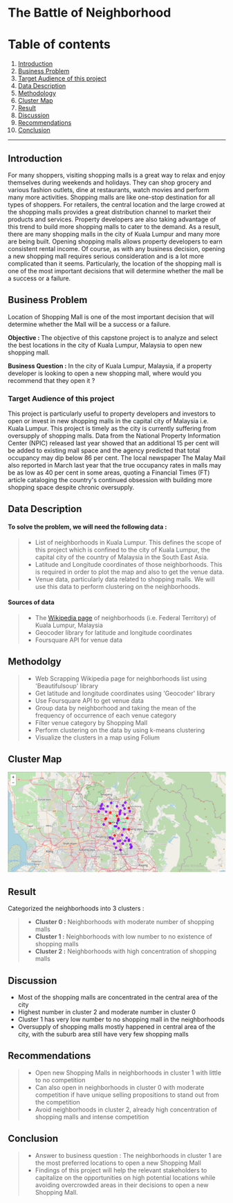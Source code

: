 <h1>The Battle of Neighborhood</h1>

<h1>Table of contents</h1>

1. [Introduction](#1)<br>
2. [Business Problem](#2)<br>
3. [Target Audience of this project](#3)<br>
4. [Data Description](#4)<br>
5. [Methodology](#5)<br>
6. [Cluster Map](#6)<br>
7. [Result](#7)<br>
8. [Discussion](#8)<br>
9. [Recommendations](#9)<br>
10. [Conclusion](#10)<br>
<hr>

<h2>Introduction</h2><a id="1"></a>
<p>For many shoppers, visiting shopping malls is a great way to relax and enjoy themselves during weekends and holidays. They can shop grocery and various fashion outlets, dine at restaurants, watch movies and perform many more activities. Shopping malls are like one-stop destination for all types of shoppers. For retailers, the central location and the large crowed at the shopping malls provides a great distribution channel to market their products and services. Property developers are also taking advantage of this trend to build more shopping malls to cater to the demand. As a result, there are many shopping malls in the city of Kuala Lumpur and many more are being built. Opening shopping malls allows property developers to earn consistent rental income. Of course, as with any business decision, opening a new shopping mall requires serious consideration and is a lot more complicated than it seems. Particularly, the location of the shopping mall is one of the most important decisions that will determine whether the mall be a success or a failure.</p>

<h2>Business Problem</h2><a id='2'></a>
<p>Location of Shopping Mall is one of the most important decision that will determine whether the Mall will be a success or a failure.</p>
<p><b>Objective : </b>The objective of this capstone project is to analyze and select the best locations in the city of Kuala Lumpur, Malaysia to open new shopping mall.</p>
 <p><b>Business Question :</b> In the city of Kuala Lumpur, Malaysia, if a property developer is looking to open a new shopping mall, where would you recommend that they open it ?</p>

<h3>Target Audience of this project</h3><a id='3'></a>
<p>This project is particularly useful to property developers and investors to open or invest in new shopping malls in the capital city of Malaysia i.e. Kuala Lumpur. This project is timely as the city is currently suffering from oversupply of shopping malls. Data from the National Property Information Center (NPIC) released last year showed that an additional 15 per cent will be added to existing mall space and the agency predicted that total occupancy may dip below 86 per cent. The local newspaper The Malay Mail also reported in March last year that the true occupancy rates in malls may be as low as 40 per cent in some areas, quoting a Financial Times (FT) article cataloging the country's continued obsession with building more shopping space despite chronic oversupply.</p>

<h2>Data Description</h2><a id='4'></a>
<h4>To solve the problem, we will need the following data : </h4>
<blockquote>
    <ul>
        <li>List of neighborhoods in Kuala Lumpur. This defines the scope of this project which is confined to the city of Kuala Lumpur, the capital city of the country of Malaysia in the South East Asia.</li>
        <li>Latitude and Longitude coordinates of those neighborhoods. This is required in order to plot the map and also to get the venue data.</li>
        <li>Venue data, particularly data related to shopping malls. We will use this data to perform clustering on the neighborhoods.</li>
    </ul>
</blockquote>
<h4>Sources of data</h4>
<blockquote>
    <ul>
        <li>The <a href='https://en.wikipedia.org/wiki/Category:Suburbs_in_Kuala_Lumpur'>
Wikipedia page</a> of neighborhoods (i.e. Federal Territory) of Kuala Lumpur, Malaysia </li>
        <li>Geocoder library for latitude and  longitude coordinates</li>
        <li>Foursquare API for venue data</li>
    </ul>
</blockquote>

<h2>Methodolgy</h2><a id='5'></a>
<blockquote>
    <ul>
        <li>Web Scrapping Wikipedia page for neighborhoods list using 'Beautifulsoup' library</li>
        <li>Get latitude and longitude coordinates using 'Geocoder' library</li>
        <li>Use Foursquare API to get venue data</li>
        <li>Group data by neighborhood and taking the mean of the frequency of occurrence of each venue category</li>
        <li>Filter venue category by Shopping Mall</li>
        <li>Perform clustering on  the data by using k-means clustering</li>
        <li>Visualize the clusters in a map using Folium</li>
    </ul>
</blockquote>

<h2>Cluster Map</h2><a id='6'></a>
<img src='KL_cluster_map.png' >

<h2>Result</h2><a id='7'></a>
Categorized the neighborhoods into 3 clusters :
<blockquote>
    <ul>
        <li><b>Cluster 0 :</b> Neighborhoods with moderate number of shopping malls</li>
        <li><b>Cluster 1 :</b> Neighborhoods with low number to no existence of shopping malls</li>
        <li><b>Cluster 2 :</b> Neighborhoods with high concentration of shopping malls</li>
    </ul>
</blockquote>

<h2>Discussion</h2><a id='8'></a>
<ul>
    <li>Most of the shopping malls are concentrated in the central area of the city</li>   
    <li>Highest number  in cluster 2 and moderate number in cluster 0</li>    
    <li>Cluster 1 has very low number to no shopping mall in the neighborhoods</li>   
    <li>Oversupply of shopping malls mostly happened in central area of the city, with the suburb area still have very few shopping malls</li>
</ul>

<h2>Recommendations</h2><a id='9'></a>
<blockquote>
    <ul>
        <li>Open new Shopping Malls in neighborhoods in cluster 1 with little to no competition</li>
        <li>Can also open in neighborhoods in cluster 0 with moderate competition if have unique selling propositions to stand out from the competition</li>
        <li>Avoid neighborhoods in cluster 2, already high concentration of shopping malls and intense competition</li>
    </ul>
</blockquote>

<h2>Conclusion</h2><a id='10'></a>
<blockquote>
    <ul>
        <li>Answer to business question : The neighborhoods in cluster 1 are the most preferred locations to open a new Shopping Mall</li>
        <li>Findings of this project will help the relevant stakeholders to capitalize on the opportunities  on high potential locations while avoiding overcrowded areas in their decisions to open a new Shopping Mall.</li>
    </ul>
</blockquote>

